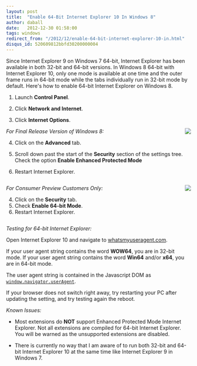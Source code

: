 ```yaml
---
layout: post
title:  "Enable 64-Bit Internet Explorer 10 In Windows 8"
author: daball
date:   2012-12-30 01:58:00
tags: windows
redirect_from: "/2012/12/enable-64-bit-internet-explorer-10-in.html"
disqus_id: 520609812bbfd30200000004
---
```

Since Internet Explorer 9 on Windows 7 64-bit, Internet Explorer has been available in both 32-bit and 64-bit versions. In Windows 8 64-bit with Internet Explorer 10, only one mode is available at one time and the outer frame runs in 64-bit mode while the tabs individually run in 32-bit mode by default. Here's how to enable 64-bit Internet Explorer on Windows 8.

<div id="extended"></div>

1. Launch **Control Panel**.

2. Click **Network and Internet**.

3. Click **Internet Options**.

*For Final Release Version of Windows 8:* <a href="http://2.bp.blogspot.com/--tPq3sS1jpg/UN_kcyWt2BI/AAAAAAAAAYw/G8mgmKEv5oM/s1600/Windows-8-Internet-Explorer-IE-10-Enable-64-bit.png" style="clear: right; float: right; margin-bottom: 1em; margin-left: 1em;"><img border="0" src="http://2.bp.blogspot.com/--tPq3sS1jpg/UN_kcyWt2BI/AAAAAAAAAYw/G8mgmKEv5oM/s1600/Windows-8-Internet-Explorer-IE-10-Enable-64-bit.png"/></a>

4. Click on the **Advanced** tab.

5. Scroll down past the start of the **Security** section of the settings tree. Check the option **Enable Enhanced Protected Mode**

6. Restart Internet Explorer.

<div style="clear: right;"></div>

*For Consumer Preview Customers Only:* <a href="http://1.bp.blogspot.com/-7BZMAditQ6c/UN_kboDbmHI/AAAAAAAAAYo/ASfZ8l5O3Xw/s1600/Windows-8-Preview-Internet-Explorer-IE-10-Enable-64-bit.jpg" imageanchor="1" style="clear: right; float: right; margin-bottom: 1em; margin-left: 1em;"><img border="0" src="http://1.bp.blogspot.com/-7BZMAditQ6c/UN_kboDbmHI/AAAAAAAAAYo/ASfZ8l5O3Xw/s1600/Windows-8-Preview-Internet-Explorer-IE-10-Enable-64-bit.jpg"/></a></p>

4. Click on the **Security** tab.
5. Check **Enable 64-bit Mode**.
6. Restart Internet Explorer.

<div style="clear: right;"></div>

*Testing for 64-bit Internet Explorer:*

Open Internet Explorer 10 and navigate to <a href="http://whatsmyuseragent.com/" target="_blank">whatsmyuseragent.com</a>.

If your user agent string contains the word **WOW64**, you are in 32-bit mode. If your user agent string contains the word **Win64** and/or **x64**, you are in 64-bit mode.

The user agent string is contained in the Javascript DOM as <a href="http://www.w3schools.com/jsref/prop_nav_useragent.asp" target="_blank">`window.navigator.userAgent`</a>.

If your browser does not switch right away, try restarting your PC after updating the setting, and try testing again the reboot.

*Known Issues:*

+ Most extensions do **NOT** support Enhanced Protected Mode Internet Explorer. Not all extensions are compiled for 64-bit Internet Explorer. You will be warned as the unsupported extensions are disabled.

+ There is currently no way that I am aware of to run both 32-bit and 64-bit Internet Explorer 10 at the same time like Internet Explorer 9 in Windows 7.
